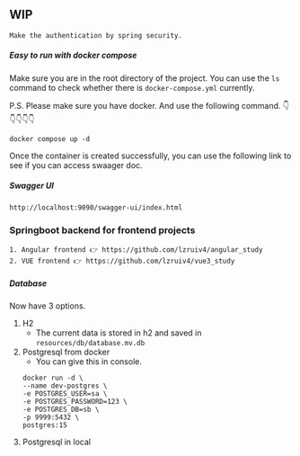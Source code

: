 ## WIP
    Make the authentication by spring security.

##### Easy to run with docker compose
Make sure you are in the root directory of the project. 
You can use the `ls` command to check whether there is `docker-compose.yml` currently.

P.S. Please make sure you have docker. And use the following command. 
👇👇👇👇👇
```
docker compose up -d
```
Once the container is created successfully, 
you can use the following link to see if you can access swaager doc.
##### Swagger UI
```
http://localhost:9090/swagger-ui/index.html
```

### Springboot backend for frontend projects
    1. Angular frontend 👉 https://github.com/lzruiv4/angular_study
    2. VUE frontend 👉 https://github.com/lzruiv4/vue3_study

##### Database
Now have 3 options.
1. H2 
   - The current data is stored in h2 and saved in ```resources/db/database.mv.db```
2. Postgresql from docker
   - You can give this in console.
    ~~~
    docker run -d \
   --name dev-postgres \
   -e POSTGRES_USER=sa \
   -e POSTGRES_PASSWORD=123 \
   -e POSTGRES_DB=sb \
   -p 9999:5432 \
   postgres:15
    ~~~
3. Postgresql in local
